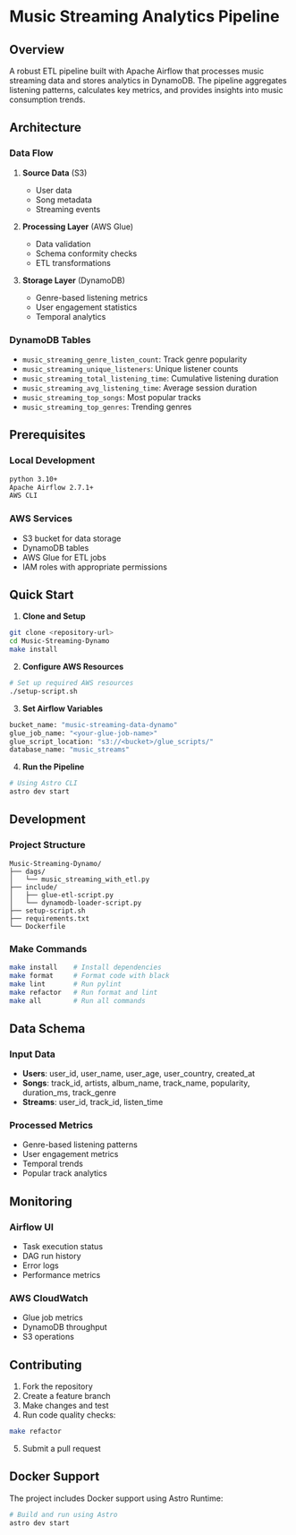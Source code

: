 # Music Streaming Analytics Pipeline

## Overview
A robust ETL pipeline built with Apache Airflow that processes music streaming data and stores analytics in DynamoDB. The pipeline aggregates listening patterns, calculates key metrics, and provides insights into music consumption trends.

## Architecture

### Data Flow
1. **Source Data** (S3)
   - User data
   - Song metadata
   - Streaming events

2. **Processing Layer** (AWS Glue)
   - Data validation
   - Schema conformity checks
   - ETL transformations

3. **Storage Layer** (DynamoDB)
   - Genre-based listening metrics
   - User engagement statistics
   - Temporal analytics

### DynamoDB Tables
- `music_streaming_genre_listen_count`: Track genre popularity
- `music_streaming_unique_listeners`: Unique listener counts
- `music_streaming_total_listening_time`: Cumulative listening duration
- `music_streaming_avg_listening_time`: Average session duration
- `music_streaming_top_songs`: Most popular tracks
- `music_streaming_top_genres`: Trending genres

## Prerequisites

### Local Development
```bash
python 3.10+
Apache Airflow 2.7.1+
AWS CLI
```

### AWS Services
- S3 bucket for data storage
- DynamoDB tables
- AWS Glue for ETL jobs
- IAM roles with appropriate permissions

## Quick Start

1. **Clone and Setup**
```bash
git clone <repository-url>
cd Music-Streaming-Dynamo
make install
```

2. **Configure AWS Resources**
```bash
# Set up required AWS resources
./setup-script.sh
```

3. **Set Airflow Variables**
```python
bucket_name: "music-streaming-data-dynamo"
glue_job_name: "<your-glue-job-name>"
glue_script_location: "s3://<bucket>/glue_scripts/"
database_name: "music_streams"
```

4. **Run the Pipeline**
```bash
# Using Astro CLI
astro dev start
```

## Development

### Project Structure
```
Music-Streaming-Dynamo/
├── dags/
│   └── music_streaming_with_etl.py
├── include/
│   ├── glue-etl-script.py
│   └── dynamodb-loader-script.py
├── setup-script.sh
├── requirements.txt
└── Dockerfile
```

### Make Commands
```bash
make install    # Install dependencies
make format     # Format code with black
make lint       # Run pylint
make refactor   # Run format and lint
make all        # Run all commands
```

## Data Schema

### Input Data
- **Users**: user_id, user_name, user_age, user_country, created_at
- **Songs**: track_id, artists, album_name, track_name, popularity, duration_ms, track_genre
- **Streams**: user_id, track_id, listen_time

### Processed Metrics
- Genre-based listening patterns
- User engagement metrics
- Temporal trends
- Popular track analytics

## Monitoring

### Airflow UI
- Task execution status
- DAG run history
- Error logs
- Performance metrics

### AWS CloudWatch
- Glue job metrics
- DynamoDB throughput
- S3 operations

## Contributing
1. Fork the repository
2. Create a feature branch
3. Make changes and test
4. Run code quality checks:
```bash
make refactor
```
5. Submit a pull request

## Docker Support
The project includes Docker support using Astro Runtime:
```bash
# Build and run using Astro
astro dev start
```
